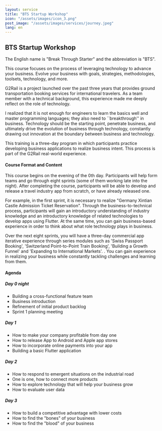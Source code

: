 ```yaml
---
layout: service
title: "BTS Startup Workshop"
icon: "/assets/images/icon_3.png"
post_image: "/assets/images/services/journey.jpeg"
lang: en
---
```


<h2>BTS Startup Workshop</h2>

The English name is "Break Through Starter" and the abbreviation is "BTS".

This course focuses on the process of leveraging technology to advance your business. Evolve your business with goals, strategies, methodologies, toolsets, technology, and more.

G2Rail is a project launched over the past three years that provides ground transportation booking services for international travelers. As a team member with a technical background, this experience made me deeply reflect on the role of technology.

I realized that it is not enough for engineers to learn the basics well and master programming languages; they also need to ``breakthrough'' in business. Technology should be the starting point, penetrate business, and ultimately drive the evolution of business through technology, constantly drawing out innovation at the boundary between business and technology.

This training is a three-day program in which participants practice developing business applications to realize business intent. This process is part of the G2Rail real-world experience.

#### Course Format and Content

This course begins on the evening of the 0th day. Participants will help form teams and go through eight sprints (some of them working late into the night). After completing the course, participants will be able to develop and release a travel industry app from scratch, or have already released one.

For example, in the first sprint, it is necessary to realize "Germany Xintian Castle Admission Ticket Reservation". Through the business-to-technical process, participants will gain an introductory understanding of industry knowledge and an introductory knowledge of related technologies to develop apps using Flutter. At the same time, you can gain business-based experience in order to think about what role technology plays in business.

Over the next eight sprints, you will have a three-day commercial app iterative experience through series modules such as 'Swiss Passport Booking', 'Switzerland Point-to-Point Train Booking', 'Building a Growth Funnel' and 'Expanding to International Markets'. . You can gain experience in realizing your business while constantly tackling challenges and learning from them.

#### Agenda

##### Day 0 night

* Building a cross-functional feature team
* Business introduction
* Refinement of initial product backlog
* Sprint 1 planning meeting

##### Day 1 

* How to make your company profitable from day one
* How to release App to Android and Apple app stores
* How to incorporate online payments into your app
* Building a basic Flutter application

##### Day 2 

* How to respond to emergent situations on the industrial road
* One is one, how to connect more products
* How to explore technology that will help your business grow
* How to evaluate user data

##### Day 3 

* How to build a competitive advantage with lower costs
* How to find the "bones" of your business
* How to find the "blood" of your business